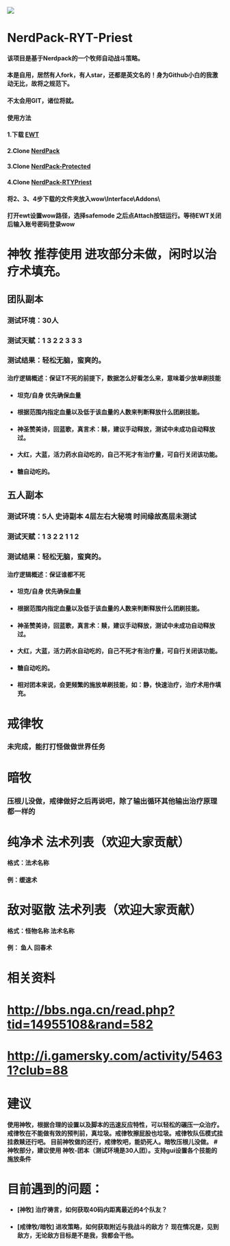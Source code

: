 
![](http://www.gnarlyguides.com/wp-content/uploads/2016/05/priest-holy-wow.jpg)

# NerdPack-RYT-Priest
#### 该项目是基于Nerdpack的一个牧师自动战斗策略。

#### 本是自用，居然有人fork，有人star，还都是英文名的！身为Github小白的我激动无比，故将之规范下。
#### 不太会用GIT，诸位将就。

#### 使用方法
#### 1.下载 [EWT ](https://ewtwow.com/EWT/Application.zip "EWT ")
#### 2.Clone [NerdPack](https://github.com/hacker5510/NerdPack.git "NerdPack")
#### 3.Clone [NerdPack-Protected](https://github.com/hacker5510/NerdPack-Protected.git "NerdPack-Protected")
#### 4.Clone [NerdPack-RTYPriest](https://github.com/hacker5510/NerdPack-RTYPriest.git "NerdPack-RTYPriest")
#### 将2、3、4步下载的文件夹放入wow\Interface\Addons\
#### 打开ewt设置wow路径，选择safemode 之后点Attach按钮运行。等待EWT关闭后输入账号密码登录wow
# 神牧 推荐使用 进攻部分未做，闲时以治疗术填充。
## 团队副本
### 测试环境：30人
### 测试天赋：1 3 2 2 3 3 3
### 测试结果：轻松无脑，蛮爽的。
#### 治疗逻辑概述：保证T不死的前提下，数据怎么好看怎么来，意味着少放单刷技能
- #### 坦克/自身 优先确保血量
- #### 根据范围内指定血量以及低于该血量的人数来判断释放什么团刷技能。
- #### 神圣赞美诗，回蓝歌，真言术：赎，建议手动释放，测试中未成功自动释放过。
- #### 大红，大蓝，活力药水自动吃的，自己不死才有治疗量，可自行关闭该功能。
- #### 糖自动吃的。

## 五人副本
### 测试环境：5人 史诗副本 4层左右大秘境 时间缘故高层未测试
### 测试天赋：1 3 2 2 1 1 2 
### 测试结果：轻松无脑，蛮爽的。
#### 治疗逻辑概述：保证谁都不死
- #### 坦克/自身 优先确保血量
- #### 根据范围内指定血量以及低于该血量的人数来判断释放什么团刷技能。
- #### 神圣赞美诗，回蓝歌，真言术：赎，建议手动释放，测试中未成功自动释放过。
- #### 大红，大蓝，活力药水自动吃的，自己不死才有治疗量，可自行关闭该功能。
- #### 糖自动吃的。
- #### 相对团本来说，会更频繁的施放单刷技能，如：静，快速治疗，治疗术用作填充。


# 戒律牧
### 未完成，能打打怪做做世界任务

# 暗牧
### 压根儿没做，戒律做好之后再说吧，除了输出循环其他输出治疗原理都一样的

# 纯净术 法术列表（欢迎大家贡献）
#### 格式：法术名称
#### 例：缓速术

# 敌对驱散 法术列表（欢迎大家贡献）
#### 格式：怪物名称	法术名称
#### 例： 鱼人	回春术

# 相关资料
# http://bbs.nga.cn/read.php?tid=14955108&rand=582
# http://i.gamersky.com/activity/54631?club=88


# 建议
#### 使用神牧，根据合理的设置以及脚本的迅速反应特性，可以轻松的碾压一众治疗。 戒律牧在不能做有效的预判前，真垃圾。戒律牧擦屁股也垃圾。戒律牧队伍模式挂挂救赎还行吧。 目前神牧做的还行，戒律牧吧，能奶死人。暗牧压根儿没做。 #神牧部分，建议使用 神牧-团本（测试环境是30人团）。支持gui设置各个技能的施放条件

# 目前遇到的问题：
- #### [神牧] 治疗祷言，如何获取40码内距离最近的4个队友？ 
- #### [戒律牧/暗牧] 进攻策略，如何获取附近与我战斗的敌方？ 现在情况是，见到敌方，无论敌方目标是不是我，我都会干他。
